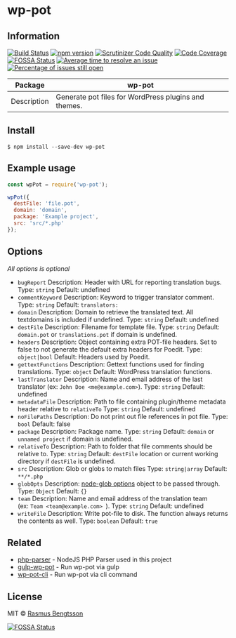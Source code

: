 # wp-pot

## Information

[![Build Status](https://circleci.com/gh/rasmusbe/wp-pot/tree/master.svg?style=svg)](https://circleci.com/gh/rasmusbe/wp-pot/tree/master) [![npm version](https://badge.fury.io/js/wp-pot.svg)](https://www.npmjs.com/package/wp-pot) [![Scrutinizer Code Quality](https://scrutinizer-ci.com/g/rasmusbe/wp-pot/badges/quality-score.png?b=master)](https://scrutinizer-ci.com/g/rasmusbe/wp-pot/?branch=master) [![Code Coverage](https://scrutinizer-ci.com/g/rasmusbe/wp-pot/badges/coverage.png?b=master)](https://scrutinizer-ci.com/g/rasmusbe/wp-pot/?branch=master)
[![FOSSA Status](https://app.fossa.io/api/projects/git%2Bgithub.com%2Frasmusbe%2Fwp-pot.svg?type=shield)](https://app.fossa.io/projects/git%2Bgithub.com%2Frasmusbe%2Fwp-pot?ref=badge_shield) [![Average time to resolve an issue](http://isitmaintained.com/badge/resolution/rasmusbe/wp-pot.svg)](http://isitmaintained.com/project/rasmusbe/wp-pot "Average time to resolve an issue") [![Percentage of issues still open](http://isitmaintained.com/badge/open/rasmusbe/wp-pot.svg)](http://isitmaintained.com/project/rasmusbe/wp-pot "Percentage of issues still open")

| Package     | wp-pot                                               |
| ----------- | ---------------------------------------------------- |
| Description | Generate pot files for WordPress plugins and themes. |

## Install

```
$ npm install --save-dev wp-pot
```


## Example usage

```js
const wpPot = require('wp-pot');

wpPot({
  destFile: 'file.pot',
  domain: 'domain',
  package: 'Example project',
  src: 'src/*.php'
});
```


## Options

*All options is optional*

- `bugReport`
  Description: Header with URL for reporting translation bugs.
  Type: `string`
  Default: undefined
- `commentKeyword`
  Description: Keyword to trigger translator comment.
  Type: `string`
  Default: `translators:`
- `domain`
  Description: Domain to retrieve the translated text. All textdomains is included if undefined.
  Type: `string`
  Default: undefined
- `destFile`
  Description: Filename for template file.
  Type: `string`
  Default: `domain.pot` or `translations.pot` if domain is undefined.
- `headers`
  Description: Object containing extra POT-file headers. Set to false to not generate the default extra headers for Poedit.
  Type: `object|bool`
  Default: Headers used by Poedit.
- `gettextFunctions`
  Description: Gettext functions used for finding translations.
  Type: `object`
  Default: WordPress translation functions.
- `lastTranslator`
  Description: Name and email address of the last translator (ex: `John Doe <me@example.com>`).
  Type: `string`
  Default: undefined
- `metadataFile`
  Description: Path to file containing plugin/theme metadata header relative to `relativeTo`
  Type: `string`
  Default: undefined
- `noFilePaths`
  Description: Do not print out file references in pot file.
  Type: `bool`
  Default: false
- `package`
  Description: Package name.
  Type: `string`
  Default: `domain` or `unnamed project` if domain is undefined.
- `relativeTo`
  Description: Path to folder that file comments should be relative to.
  Type: `string`
  Default: `destFile` location or current working directory if `destFile` is undefined.
- `src`
  Description: Glob or globs to match files
  Type: `string|array`
  Default: `**/*.php`
- `globOpts`
  Description: [node-glob options](https://github.com/isaacs/node-glob#options) object to be passed through.
  Type: `Object`
  Default: `{}`
- `team`
  Description: Name and email address of the translation team (ex: `Team <team@example.com> `).
  Type: `string`
  Default: undefined
- `writeFile`
  Description: Write pot-file to disk. The function always returns the contents as well.
  Type: `boolean`
  Default: `true`


## Related
- [php-parser](https://github.com/glayzzle/php-parser) - NodeJS PHP Parser used in this project
- [gulp-wp-pot](https://github.com/rasmusbe/gulp-wp-pot) - Run wp-pot via gulp
- [wp-pot-cli](https://github.com/rasmusbe/wp-pot-cli) - Run wp-pot via cli command


## License

MIT © [Rasmus Bengtsson](https://github.com/rasmusbe)


[![FOSSA Status](https://app.fossa.io/api/projects/git%2Bgithub.com%2Frasmusbe%2Fwp-pot.svg?type=large)](https://app.fossa.io/projects/git%2Bgithub.com%2Frasmusbe%2Fwp-pot?ref=badge_large)
